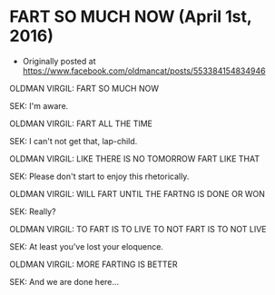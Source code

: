 # FART SO MUCH NOW (April 1st, 2016)

 * Originally posted at https://www.facebook.com/oldmancat/posts/553384154834946

OLDMAN VIRGIL: FART SO MUCH NOW

SEK: I'm aware.

OLDMAN VIRGIL: FART ALL THE TIME

SEK: I can't not get that, lap-child.

OLDMAN VIRGIL: LIKE THERE IS NO TOMORROW FART LIKE THAT

SEK: Please don't start to enjoy this rhetorically.

OLDMAN VIRGIL: WILL FART UNTIL THE FARTNG IS DONE OR WON

SEK: Really?

OLDMAN VIRGIL: TO FART IS TO LIVE TO NOT FART IS TO NOT LIVE

SEK: At least you've lost your eloquence.

OLDMAN VIRGIL: MORE FARTING IS BETTER

SEK: And we are done here...

